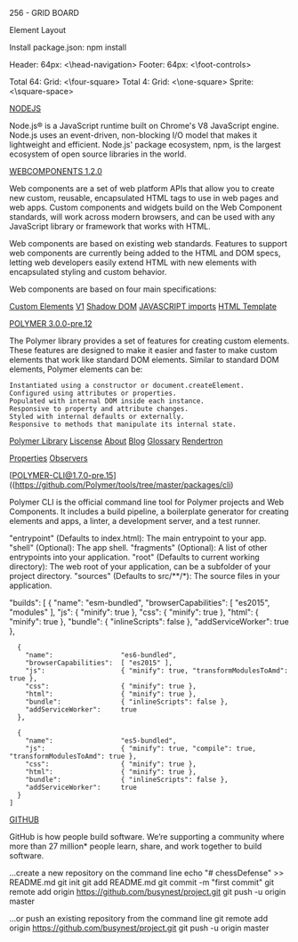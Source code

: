 256 - GRID BOARD

Element Layout

  Install package.json: npm install

  Header: 64px: <\head-navigation>
  Footer: 64px: <\foot-controls>

  Total 64: Grid:   <\four-square>
  Total 4:  Grid:   <\one-square>
            Sprite: <\square-space>

[NODEJS](https://nodejs.org/en/)

  Node.js® is a JavaScript runtime built on Chrome's V8 JavaScript engine. Node.js uses an event-driven, non-blocking I/O model that makes it lightweight and efficient. Node.js' package ecosystem, npm, is the largest ecosystem of open source libraries in the world.

[WEBCOMPONENTS 1.2.0](https://www.webcomponents.org/)

  Web components are a set of web platform APIs that allow you to create new custom, reusable, encapsulated HTML tags to use in web pages and web apps. Custom components and widgets build on the Web Component standards, will work across modern browsers, and can be used with any JavaScript library or framework that works with HTML.

  Web components are based on existing web standards. Features to support web components are currently being added to the HTML and DOM specs, letting web developers easily extend HTML with new elements with encapsulated styling and custom behavior.

  Web components are based on four main specifications:

  [Custom Elements](https://w3c.github.io/webcomponents/spec/custom/) [V1](https://hayato.io/2016/shadowdomv1/)
  [Shadow DOM](https://w3c.github.io/webcomponents/spec/shadow/)
  [JAVASCRIPT imports](https://w3c.github.io/webcomponents/spec/imports/)
  [HTML Template](https://html.spec.whatwg.org/multipage/scripting.html#the-template-element/)

[POLYMER 3.0.0-pre.12](https://www.polymer-project.org/2.0/docs/devguide/feature-overview)

  The Polymer library provides a set of features for creating custom elements. These features are designed to make it easier and faster to make custom elements that work like standard DOM elements. Similar to standard DOM elements, Polymer elements can be:

    Instantiated using a constructor or document.createElement.
    Configured using attributes or properties.
    Populated with internal DOM inside each instance.
    Responsive to property and attribute changes.
    Styled with internal defaults or externally.
    Responsive to methods that manipulate its internal state.

  [Polymer Library](https://www.polymer-project.org/2.0/docs/devguide/feature-overview)
  [Liscense](https://github.com/Polymer/polymer/blob/master/LICENSE.txt)
  [About](https://www.polymer-project.org/about)
  [Blog](https://www.polymer-project.org/blog/)
  [Glossary](https://www.polymer-project.org/2.0/docs/glossary)
  [Rendertron](https://render-tron.appspot.com/)

  [Properties](https://www.polymer-project.org/2.0/docs/devguide/properties)
  [Observers](https://www.polymer-project.org/2.0/docs/devguide/observers)

[POLYMER-CLI@1.7.0-pre.15]((https://github.com/Polymer/tools/tree/master/packages/cli)

  Polymer CLI is the official command line tool for Polymer projects and Web Components. It includes a build pipeline, a boilerplate generator for creating elements and apps, a linter, a development server, and a test runner.

  "entrypoint" (Defaults to index.html): The main entrypoint to your app.
  "shell" (Optional): The app shell.
  "fragments" (Optional): A list of other entrypoints into your application.
  "root" (Defaults to current working directory): The web root of your application, can be a subfolder of your project directory.
  "sources" (Defaults to src/**/*): The source files in your application.

 "builds": [
      {
        "name":                 "esm-bundled",
        "browserCapabilities":  [ "es2015", "modules" ],
        "js":                   { "minify": true },
        "css":                  { "minify": true },
        "html":                 { "minify": true },
        "bundle":               { "inlineScripts": false },
        "addServiceWorker":     true
      },

      {
        "name":                 "es6-bundled",
        "browserCapabilities":  [ "es2015" ],
        "js":                   { "minify": true, "transformModulesToAmd": true },
        "css":                  { "minify": true },
        "html":                 { "minify": true },
        "bundle":               { "inlineScripts": false },
        "addServiceWorker":     true
      },
      
      {
        "name":                 "es5-bundled",
        "js":                   { "minify": true, "compile": true, "transformModulesToAmd": true },
        "css":                  { "minify": true },
        "html":                 { "minify": true },
        "bundle":               { "inlineScripts": false },
        "addServiceWorker":     true
      }
    ]

[GITHUB](https://git-scm.com/docs)

  GitHub is how people build software.
  We’re supporting a community where more than 27 million* people learn, share, and work together to build software.

  ...create a new repository on the command line
  echo "# chessDefense" >> README.md
  git init
  git add README.md
  git commit -m "first commit"
  git remote add origin https://github.com/busynest/project.git
  git push -u origin master

  …or push an existing repository from the command line
  git remote add origin https://github.com/busynest/project.git
  git push -u origin master